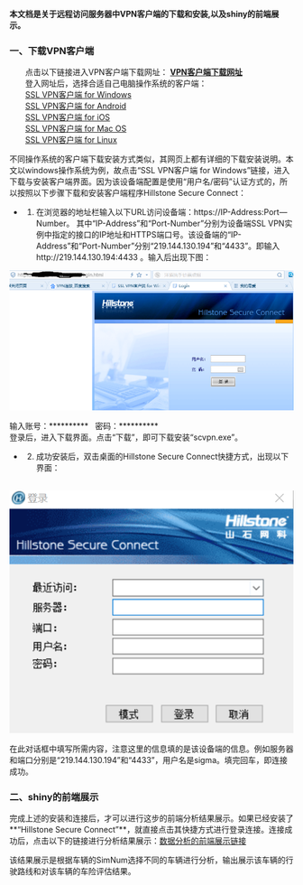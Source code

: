 <h4>本文档是关于远程访问服务器中VPN客户端的下载和安装,以及shiny的前端展示。<br>

### 一、下载VPN客户端
&emsp;&emsp;点击以下链接进入VPN客户端下载网址：
[**VPN客户端下载网址**](http://docs.hillstonenet.com/cn/Content/7_VPN/SSL_VPN.html)<br>
&emsp;&emsp;登入网址后，选择合适自己电脑操作系统的客户端：<br>
&emsp;&emsp;[SSL VPN客户端 for Windows](http://docs.hillstonenet.com/cn/Content/7_VPN/SSL_VPN_Client.htm)<br>
&emsp;&emsp;[SSL VPN客户端 for Android](http://docs.hillstonenet.com/cn/Content/7_VPN/SSL_VPN_Client_A.htm)<br>
&emsp;&emsp;[SSL VPN客户端 for iOS](http://docs.hillstonenet.com/cn/Content/7_VPN/SSL_VPN_Client_I.htm)<br>
&emsp;&emsp;[SSL VPN客户端 for Mac OS](http://docs.hillstonenet.com/cn/Content/7_VPN/SSL_VPN_Client_M.htm)<br>
&emsp;&emsp;[SSL VPN客户端 for Linux](http://docs.hillstonenet.com/cn/Content/7_VPN/SSL_VPN_Client_L.htm)<br>

不同操作系统的客户端下载安装方式类似，其网页上都有详细的下载安装说明。本文以windows操作系统为例，故点击“SSL VPN客户端 for Windows”链接，进入下载与安装客户端界面。因为该设备端配置是使用“用户名/密码”认证方式的，所以按照以下步骤下载和安装客户端程序Hillstone Secure Connect：<br>

- 1. 在浏览器的地址栏输入以下URL访问设备端：https://IP-Address:Port—Number。 其中“IP-Address”和“Port-Number”分别为设备端SSL VPN实例中指定的接口的IP地址和HTTPS端口号。该设备端的“IP-Address”和“Port-Number”分别“219.144.130.194”和“4433”。即输入http://219.144.130.194:4433 。输入后出现下图：
   
![](images/VPN1.png)




输入账号：**********
   密码：**********
<br>登录后，进入下载界面。点击“下载”，即可下载安装“scvpn.exe”。

- 2. 成功安装后，双击桌面的Hillstone Secure Connect快捷方式，出现以下界面：

&emsp;&emsp;&emsp;&emsp;![](images/hillstone.png)

在此对话框中填写所需内容，注意这里的信息填的是该设备端的信息。例如服务器和端口分别是“219.144.130.194”和“4433”，用户名是sigma。填完回车，即连接成功。

### 二、shiny的前端展示
完成上述的安装和连接后，才可以进行这步的前端分析结果展示。如果已经安装了**“Hillstone Secure Connect”**，就直接点击其快捷方式进行登录连接。连接成功后，点击以下的链接进行分析结果展示：[数据分析的前端展示链接](http://10.53.0.3:3838/)<br>

该结果展示是根据车辆的SimNum选择不同的车辆进行分析，输出展示该车辆的行驶路线和对该车辆的车险评估结果。

